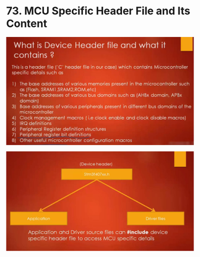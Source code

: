 # 73. MCU Specific Header File and Its Content



![01](https://github.com/knightsummon/Mastering-Microcontroller-and-Embedded-Driver-Development/blob/main/19.%20GPIO%20Driver%20Development%20Overview%20and%20Project%20Creation/73.%20MCU%20Specific%20Header%20File%20and%20Its%20Content.assets/01.jpg)

![02](https://github.com/knightsummon/Mastering-Microcontroller-and-Embedded-Driver-Development/blob/main/19.%20GPIO%20Driver%20Development%20Overview%20and%20Project%20Creation/73.%20MCU%20Specific%20Header%20File%20and%20Its%20Content.assets/02.jpg)
